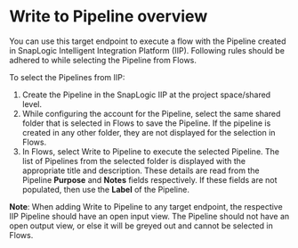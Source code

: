 # Write to Pipeline overview

You can use this target endpoint to execute a flow with the Pipeline created in SnapLogic Intelligent Integration Platform (IIP). Following rules should be adhered to while selecting the Pipeline from Flows.

To select the Pipelines from IIP:

1. Create the Pipeline in the SnapLogic IIP at the project space/shared level.
2. While configuring the account for the Pipeline, select the same shared folder that is selected in Flows to save the Pipeline. If the pipeline is created in any other folder, they are not displayed for the selection in Flows.
3. In Flows, select Write to Pipeline to execute the selected Pipeline. The list of Pipelines from the selected folder is displayed with the appropriate title and description. These details are read from the Pipeline **Purpose** and **Notes** fields respectively. If these fields are not populated, then use the **Label** of the Pipeline.

**Note**: When adding Write to Pipeline to any target endpoint, the respective IIP Pipeline should have an open input view. The Pipeline should not have an open output view, or else it will be greyed out and cannot be selected in Flows.
